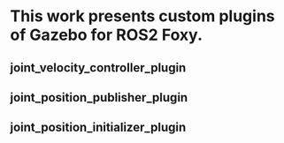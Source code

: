 # This work presents custom plugins of Gazebo for ROS2 Foxy.

## joint_velocity_controller_plugin

## joint_position_publisher_plugin

## joint_position_initializer_plugin
